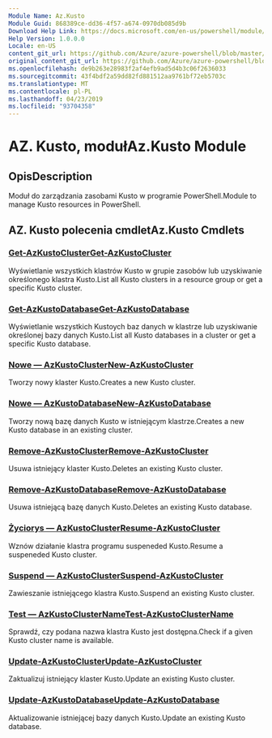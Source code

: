 ```yaml
---
Module Name: Az.Kusto
Module Guid: 868389ce-dd36-4f57-a674-0970db085d9b
Download Help Link: https://docs.microsoft.com/en-us/powershell/module/az.kusto
Help Version: 1.0.0.0
Locale: en-US
content_git_url: https://github.com/Azure/azure-powershell/blob/master/src/Kusto/Kusto/help/Az.Kusto.md
original_content_git_url: https://github.com/Azure/azure-powershell/blob/master/src/Kusto/Kusto/help/Az.Kusto.md
ms.openlocfilehash: de9b263e28983f2af4efb9ad5d4b3c06f2636033
ms.sourcegitcommit: 43f4bdf2a59dd82fd881512aa9761bf72eb5703c
ms.translationtype: MT
ms.contentlocale: pl-PL
ms.lasthandoff: 04/23/2019
ms.locfileid: "93704358"
---
```

# <span data-ttu-id="c9e8c-101">AZ. Kusto, moduł</span><span class="sxs-lookup"><span data-stu-id="c9e8c-101">Az.Kusto Module</span></span>
## <span data-ttu-id="c9e8c-102">Opis</span><span class="sxs-lookup"><span data-stu-id="c9e8c-102">Description</span></span>
<span data-ttu-id="c9e8c-103">Moduł do zarządzania zasobami Kusto w programie PowerShell.</span><span class="sxs-lookup"><span data-stu-id="c9e8c-103">Module to manage Kusto resources in PowerShell.</span></span>

## <span data-ttu-id="c9e8c-104">AZ. Kusto polecenia cmdlet</span><span class="sxs-lookup"><span data-stu-id="c9e8c-104">Az.Kusto Cmdlets</span></span>
### [<span data-ttu-id="c9e8c-105">Get-AzKustoCluster</span><span class="sxs-lookup"><span data-stu-id="c9e8c-105">Get-AzKustoCluster</span></span>](Get-AzKustoCluster.md)
<span data-ttu-id="c9e8c-106">Wyświetlanie wszystkich klastrów Kusto w grupie zasobów lub uzyskiwanie określonego klastra Kusto.</span><span class="sxs-lookup"><span data-stu-id="c9e8c-106">List all Kusto clusters in a resource group or get a specific Kusto cluster.</span></span>

### [<span data-ttu-id="c9e8c-107">Get-AzKustoDatabase</span><span class="sxs-lookup"><span data-stu-id="c9e8c-107">Get-AzKustoDatabase</span></span>](Get-AzKustoDatabase.md)
<span data-ttu-id="c9e8c-108">Wyświetlanie wszystkich Kustoych baz danych w klastrze lub uzyskiwanie określonej bazy danych Kusto.</span><span class="sxs-lookup"><span data-stu-id="c9e8c-108">List all Kusto databases in a cluster or get a specific Kusto database.</span></span>

### [<span data-ttu-id="c9e8c-109">Nowe — AzKustoCluster</span><span class="sxs-lookup"><span data-stu-id="c9e8c-109">New-AzKustoCluster</span></span>](New-AzKustoCluster.md)
<span data-ttu-id="c9e8c-110">Tworzy nowy klaster Kusto.</span><span class="sxs-lookup"><span data-stu-id="c9e8c-110">Creates a new Kusto cluster.</span></span>

### [<span data-ttu-id="c9e8c-111">Nowe — AzKustoDatabase</span><span class="sxs-lookup"><span data-stu-id="c9e8c-111">New-AzKustoDatabase</span></span>](New-AzKustoDatabase.md)
<span data-ttu-id="c9e8c-112">Tworzy nową bazę danych Kusto w istniejącym klastrze.</span><span class="sxs-lookup"><span data-stu-id="c9e8c-112">Creates a new Kusto database in an existing cluster.</span></span>

### [<span data-ttu-id="c9e8c-113">Remove-AzKustoCluster</span><span class="sxs-lookup"><span data-stu-id="c9e8c-113">Remove-AzKustoCluster</span></span>](Remove-AzKustoCluster.md)
<span data-ttu-id="c9e8c-114">Usuwa istniejący klaster Kusto.</span><span class="sxs-lookup"><span data-stu-id="c9e8c-114">Deletes an existing Kusto cluster.</span></span>

### [<span data-ttu-id="c9e8c-115">Remove-AzKustoDatabase</span><span class="sxs-lookup"><span data-stu-id="c9e8c-115">Remove-AzKustoDatabase</span></span>](Remove-AzKustoDatabase.md)
<span data-ttu-id="c9e8c-116">Usuwa istniejącą bazę danych Kusto.</span><span class="sxs-lookup"><span data-stu-id="c9e8c-116">Deletes an existing Kusto database.</span></span>

### [<span data-ttu-id="c9e8c-117">Życiorys — AzKustoCluster</span><span class="sxs-lookup"><span data-stu-id="c9e8c-117">Resume-AzKustoCluster</span></span>](Resume-AzKustoCluster.md)
<span data-ttu-id="c9e8c-118">Wznów działanie klastra programu suspeneded Kusto.</span><span class="sxs-lookup"><span data-stu-id="c9e8c-118">Resume a suspeneded Kusto cluster.</span></span>

### [<span data-ttu-id="c9e8c-119">Suspend — AzKustoCluster</span><span class="sxs-lookup"><span data-stu-id="c9e8c-119">Suspend-AzKustoCluster</span></span>](Suspend-AzKustoCluster.md)
<span data-ttu-id="c9e8c-120">Zawieszanie istniejącego klastra Kusto.</span><span class="sxs-lookup"><span data-stu-id="c9e8c-120">Suspend an existing Kusto cluster.</span></span>

### [<span data-ttu-id="c9e8c-121">Test — AzKustoClusterName</span><span class="sxs-lookup"><span data-stu-id="c9e8c-121">Test-AzKustoClusterName</span></span>](Test-AzKustoClusterName.md)
<span data-ttu-id="c9e8c-122">Sprawdź, czy podana nazwa klastra Kusto jest dostępna.</span><span class="sxs-lookup"><span data-stu-id="c9e8c-122">Check if a given Kusto cluster name is available.</span></span>

### [<span data-ttu-id="c9e8c-123">Update-AzKustoCluster</span><span class="sxs-lookup"><span data-stu-id="c9e8c-123">Update-AzKustoCluster</span></span>](Update-AzKustoCluster.md)
<span data-ttu-id="c9e8c-124">Zaktualizuj istniejący klaster Kusto.</span><span class="sxs-lookup"><span data-stu-id="c9e8c-124">Update an existing Kusto cluster.</span></span>

### [<span data-ttu-id="c9e8c-125">Update-AzKustoDatabase</span><span class="sxs-lookup"><span data-stu-id="c9e8c-125">Update-AzKustoDatabase</span></span>](Update-AzKustoDatabase.md)
<span data-ttu-id="c9e8c-126">Aktualizowanie istniejącej bazy danych Kusto.</span><span class="sxs-lookup"><span data-stu-id="c9e8c-126">Update an existing Kusto database.</span></span>

